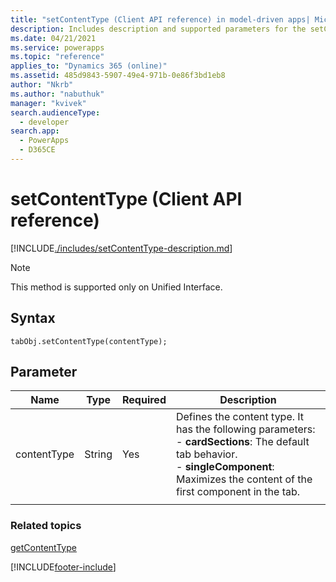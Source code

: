 ```yaml
---
title: "setContentType (Client API reference) in model-driven apps| MicrosoftDocs"
description: Includes description and supported parameters for the setContentType method.
ms.date: 04/21/2021
ms.service: powerapps
ms.topic: "reference"
applies_to: "Dynamics 365 (online)"
ms.assetid: 485d9843-5907-49e4-971b-0e86f3bd1eb8
author: "Nkrb"
ms.author: "nabuthuk"
manager: "kvivek"
search.audienceType: 
  - developer
search.app: 
  - PowerApps
  - D365CE
---
```

# setContentType (Client API reference)

[!INCLUDE[./includes/setContentType-description.md](./includes/setContentType-description.md)] 

> [!NOTE]
> This method is supported only on Unified Interface.

## Syntax

`tabObj.setContentType(contentType);`

## Parameter

|Name|Type|Required|Description|
|--|--|--|--|
|contentType|String|Yes| Defines the content type. It has the following parameters: <br/> - **cardSections**: The default tab behavior. <br/> - **singleComponent**: Maximizes the content of the first component in the tab. |
||||

### Related topics

[getContentType](getContentType.md)


[!INCLUDE[footer-include](../../../../../includes/footer-banner.md)]